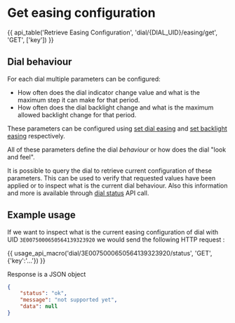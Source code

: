 # Get easing configuration

{{ api_table('Retrieve Easing Configuration', 'dial/{DIAL_UID}/easing/get', 'GET', ['key']) }}


## Dial behaviour

For each dial multiple parameters can be configured:

- How often does the dial indicator change value and what is the maximum step it can make for that period.
- How often does the dial backlight change and what is the maximum allowed backlight change for that period.

These parameters can be configured using [set dial easing](./dial_UID_easing_dial.md) and [set backlight easing](./dial_UID_easing_backlight.md) respectively.

All of these parameters define the dial *behaviour* or how does the dial "look and feel".

It is possible to query the dial to retrieve current configuration of these parameters. This can be used to verify that requested values have been applied or to inspect what is the current dial behaviour.
Also this information and more is available through [dial status](./dial_UID_status.md) API call.

## Example usage

If we want to inspect what is the current easing configuration of dial with UID `3E0075000650564139323920` we would send the following HTTP request :

{{ usage_api_macro('dial/3E0075000650564139323920/status', 'GET', {'key':'...'}) }}

Response is a JSON object

``` json
{
    "status": "ok",
    "message": "not supported yet",
    "data": null
}
```
